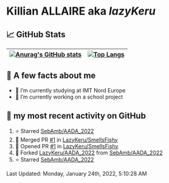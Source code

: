 # **Killian ALLAIRE** aka _lazyKeru_

## 📈 GitHub Stats

| [![Anurag's GitHub stats](https://github-readme-stats.vercel.app/api?username=LazyKeru&theme=graywhite&show_icons=true)](https://github.com/anuraghazra/github-readme-stats) | [![Top Langs](https://github-readme-stats.vercel.app/api/top-langs/?username=LazyKeru)](https://github.com/anuraghazra/github-readme-stats)  
|---|---|

## 📣 A few facts about me

- 🌱 I’m currently studying at IMT Nord Europe
- 🔭 I’m currently working on a school project

## 🌱 my most recent activity on GitHub

<!--RECENT_ACTIVITY:start-->
1. ⭐ Starred [SebAmb/AADA_2022](https://github.com/SebAmb/AADA_2022)
2. 🎉 Merged PR [#1](https://github.com/LazyKeru/SmellsFishy/pull/1) in [LazyKeru/SmellsFishy](https://github.com/LazyKeru/SmellsFishy)
3. 💪 Opened PR [#1](https://github.com/LazyKeru/SmellsFishy/pull/1) in [LazyKeru/SmellsFishy](https://github.com/LazyKeru/SmellsFishy)
4. 🔱 Forked [LazyKeru/AADA_2022](https://github.com/LazyKeru/AADA_2022) from [SebAmb/AADA_2022](https://github.com/SebAmb/AADA_2022)
5. ⭐ Starred [SebAmb/AADA_2022](https://github.com/SebAmb/AADA_2022)
<!--RECENT_ACTIVITY:end-->

<!--RECENT_ACTIVITY:last_update-->
Last Updated: Monday, January 24th, 2022, 5:10:28 AM
<!--RECENT_ACTIVITY:last_update_end-->


<!--
**LazyKeru/LazyKeru** is a ✨ _special_ ✨ repository because its `README.md` (this file) appears on your GitHub profile.

Here are some ideas to get you started:

- 🔭 I’m currently working on ...
- 🌱 I’m currently learning ...
- 👯 I’m looking to collaborate on ...
- 🤔 I’m looking for help with ...
- 💬 Ask me about ...
- 📫 How to reach me: ...
- 😄 Pronouns: ...
- ⚡ Fun fact: ...
-->
